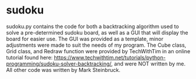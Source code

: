 # sudoku
sudoku.py contains the code for both a backtracking algorithm used to solve a pre-determined sudoku board, as well as a GUI that will display the board for easier use. The GUI was provided as a template, minor adjustments were made to suit the needs of my program. The Cube class, Grid class, and Redraw function were provided by TechWithTim in an online tutorial found here: https://www.techwithtim.net/tutorials/python-programming/sudoku-solver-backtracking/, and were NOT written by me. All other code was written by Mark Steinbruck. 

